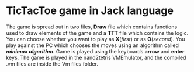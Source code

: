 # TicTacToe game in Jack language
The game is spread out in two files, **Draw** file which contains functions used to draw elements of the game and a **TTT** file which contains the logic.
You can choose whether you want to play as **X**(*first*) or as **O**(*second*). 
You play against the PC which chooses the moves using an algorithm called ***minimax algorithm***.
Game is played using the keyboards **arrow** and **enter** keys.
The game is played in the nand2tetris VMEmulator, and the compiled .vm files are inside the Vm files folder.
